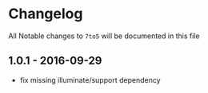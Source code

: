# Changelog

All Notable changes to `7to5` will be documented in this file

## 1.0.1 - 2016-09-29

- fix missing illuminate/support dependency
